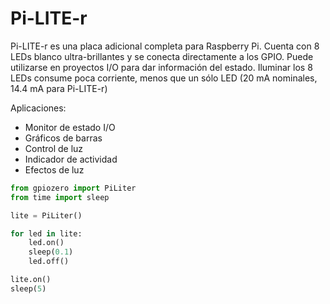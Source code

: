 <!--
---
name: Pi-LITE-r
class: board
type: led
formfactor: Otro
manufacturer: Ciseco
collected: Otro
description: An 8 LED strip for the Raspberry Pi
url: http://gpiozero.readthedocs.io/en/v1.3.1/api_boards.html#piliter
image: 'pi-liter.png'
pincount: 26
eeprom: no
power:
  '1':
ground:
  '6':
  '9':
  '14':
  '20':
  '25':
pin:
  '7':
    name: LED1
    direction: output
    active: high
  '11':
    name: LED2
    direction: output
    active: high
  '12':
    name: LED4
    direction: output
    active: high
  '13':
    name: LED3
    direction: output
    active: high
  '15':
    name: LED5
    direction: output
    active: high
  '16':
    name: LED6
    direction: output
    active: high
  '18':
    name: LED7
    direction: output
    active: high
  '22':
    name: LED8
    direction: output
    active: high
-->
# Pi-LITE-r

Pi-LITE-r es una placa adicional completa para Raspberry Pi. Cuenta con 8 LEDs blanco ultra-brillantes y se conecta directamente a los GPIO. Puede utilizarse en proyectos I/O para dar información del estado. Iluminar los 8 LEDs consume poca corriente, menos que un sólo LED (20 mA nominales, 14.4 mA para Pi-LITE-r)

Aplicaciones:

* Monitor de estado I/O
* Gráficos de barras
* Control de luz
* Indicador de actividad
* Efectos de luz

```python
from gpiozero import PiLiter
from time import sleep

lite = PiLiter()

for led in lite:
    led.on()
    sleep(0.1)
    led.off()

lite.on()
sleep(5)
```
